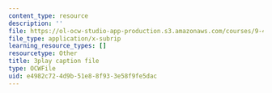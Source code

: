 ```yaml
---
content_type: resource
description: ''
file: https://ol-ocw-studio-app-production.s3.amazonaws.com/courses/9-40-introduction-to-neural-computation-spring-2018/e4982c724d9b51e88f933e58f9fe5dac_VQXxs59Eiak.vtt
file_type: application/x-subrip
learning_resource_types: []
resourcetype: Other
title: 3play caption file
type: OCWFile
uid: e4982c72-4d9b-51e8-8f93-3e58f9fe5dac
---
```

